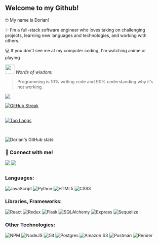 ## Welcome to my Github!
<div >
<p>🤓 My name is Dorian!</p>

<p>✨ I'm a full-stack software engineer who loves taking on challenging projects, learning new languages and technologies, and working with others. </p>

<p>💻 If you don't see me at my computer coding, I'm watching anime or playing </p>
  
<div id="jokeContainer">
  <p><img src="https://media.giphy.com/media/hvRJCLFzcasrR4ia7z/giphy.gif" width="30"> <em>Words of wisdom:</em></p>
  <blockquote>
    Programming is 10% writing code and 90% understanding why it's not working.
  </blockquote>
</div>

<img align="bottom" src="https://i.pinimg.com/originals/0f/b9/4d/0fb94dff52a5935e105ec497a0c010a5.gif"/>

<br>

[![GitHub Streak](https://streak-stats.demolab.com?user=dorianinc&theme=dracula&hide_border=true&date_format=%5BY%20%5DM%20j)](https://git.io/streak-stats)
<br>
<br>
 
 [![Top Langs](https://github-readme-stats-sigma-five.vercel.app/api/top-langs/?username=dorianinc&layout=compact&theme=dark)](https://github.com/anuraghazra/github-readme-stats)
 
 <br>
 
![Dorian's GitHub stats](https://github-readme-stats.vercel.app/api?username=dorianinc&show_icons=true&theme=cobalt)
 
### 📧 Connect with me!
<a href="https://www.linkedin.com/in/dorian-macias/" target="_blank" >
  <img align="left"  src="https://img.shields.io/badge/LinkedIn-0077B5?style=for-the-badge&logo=linkedin&logoColor=white" />
</a>
<!-- <a href="https://wellfound.com/u/alan-echenique-1" target="_blank">
   <img align="left"  src="https://img.shields.io/badge/AngelList-%23D4D4D4.svg?style=for-the-badge&logo=AngelList&logoColor=black" />
</a> -->
<a href="mailto:dorianrmacias@gmail.com" target="_blank">
   <img align="left"src="https://img.shields.io/badge/Gmail-D14836?style=for-the-badge&logo=gmail&logoColor=white" />
</a>

<br>

## 
### Languages:
![JavaScript](https://img.shields.io/badge/Javascript-F7DF1E?style=for-the-badge&logo=javascript&logoColor=black)
![Python](https://img.shields.io/badge/Python-4081B3?style=for-the-badge&logo=python&logoColor=ffe66a)
![HTML5](https://img.shields.io/badge/HTML5-E34F26?style=for-the-badge&logo=html5&logoColor=white)
![CSS3](https://img.shields.io/badge/CSS3-1572B6?style=for-the-badge&logo=css3&logoColor=white)
<br>

### Libraries, Frameworks:
![React](https://img.shields.io/badge/react-676E77?style=for-the-badge&logo=react&logoColor=#61DAFB)
![Redux](https://img.shields.io/badge/Redux-764ABC?style=for-the-badge&logo=redux&logoColor=white)
![Flask](https://img.shields.io/badge/Flask-000000?style=for-the-badge&logo=flask&logoColor=white)
![SQLAlchemy](https://img.shields.io/badge/-SQLAlchemy-D71F00?style=for-the-badge)
![Express](https://img.shields.io/badge/Express-000000?style=for-the-badge&logo=express&logoColor=white)
![Sequelize](https://img.shields.io/badge/-Sequelize-52B0E7?style=for-the-badge&logo=sequelize&logoColor=white)
<br>

### Other Technologies:
![NPM](https://img.shields.io/badge/NPM-CB3837?style=for-the-badge&logo=npm&logoColor=white)
![NodeJS](https://img.shields.io/badge/node.js-339933?style=for-the-badge&logo=node.js&logoColor=white)
![Git](https://img.shields.io/badge/Git-F05032?style=for-the-badge&logo=git&logoColor=white)
![Postgres](https://img.shields.io/badge/Postgres-4169E1?style=for-the-badge&logo=postgresql&logoColor=white)
![Amazon S3](https://img.shields.io/badge/Amazon%20S3-569A31?style=for-the-badge&logo=amazon-s3&logoColor=white)
![Postman](https://img.shields.io/badge/Postman-FF6C37?style=for-the-badge&logo=postman&logoColor=white)
![Render](https://img.shields.io/badge/Render-46E3B7?style=for-the-badge&logo=render&logoColor=white)
